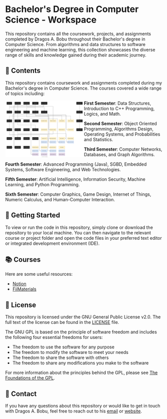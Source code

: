 # Bachelor's Degree in Computer Science - Workspace

<!-- [![Top Langs](https://github-readme-stats.vercel.app/api/top-langs/?username=BobuDragos&layout=compact)](https://github.com/BobuDragos) -->

This repository contains all the coursework, projects, and assignments completed by Dragos A. Bobu throughout their Bachelor's degree in Computer Science. From algorithms and data structures to software engineering and machine learning, this collection showcases the diverse range of skills and knowledge gained during their academic journey.

## 📁 Contents

This repository contains coursework and assignments completed during my Bachelor's degree in Computer Science. The courses covered a wide range of topics including:

<img src="https://github.com/BobuDragos/B.Sc.ComputerScience-Archive/blob/main/classes.svg" align="left" width="50%">

**First Semester**: Data Structures, Introduction to C++ Programming, Logics, and Math.

**Second Semester**: Object Oriented Programming, Algorithms Design, Operating Systems, and Probabilities and Statistics.

**Third Semester**: Computer Networks, Databases, and Graph Algorithms.

**Fourth Semester**: Advanced Programming (Java), SGBD, Embedded Systems, Software Engineering, and Web Technologies.

**Fifth Semester**: Artificial Intelligence, Information Security, Machine Learning, and Python Programming.

**Sixth Semester**: Computer Graphics, Game Design, Internet of Things, Numeric Calculus, and Human-Computer Interaction.


## 🚀 Getting Started

To view or run the code in this repository, simply clone or download the repository to your local machine. You can then navigate to the relevant course or project folder and open the code files in your preferred text editor or integrated development environment (IDE).


## 📚 Courses

Here are some useful resources:

- [Notion](https://www.notion.so/Facultate-f2c0e73370d34ee49fafff4e24f17981)
- [FiiMaterials](https://fiimaterials.valentinstamate.com/)


## 📝 License

This repository is licensed under the GNU General Public License v2.0. The full text of the license can be found in the [LICENSE](./LICENSE) file.

The GNU GPL is based on the principle of software freedom and includes the following four essential freedoms for users:

- The freedom to use the software for any purpose
- The freedom to modify the software to meet your needs
- The freedom to share the software with others
- The freedom to share any modifications you make to the software

For more information about the principles behind the GPL, please see [The Foundations of the GPL](https://www.gnu.org/licenses/why-gpl.html).


## 🤝 Contact

If you have any questions about this repository or would like to get in touch with Dragos A. Bobu, feel free to reach out to his [email](mailto:bobudragos0@gmail.com?subject=[GitHub]BSc%20Interest) or [website](https://bobudragos.github.io/).
